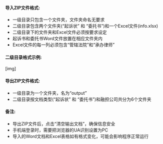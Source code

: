 #### 导入ZIP文件格式:
- 一级目录只包含一个文件夹，文件夹命名无要求
- 二级目录包含两个文件夹(“起诉状” 和 “委托书”)和一个Excel文件(info.xlsx)
- 二级目录下的文件夹和Excel文件必须按要求设定
- 起诉书和委托书Word文件放置在相应文件夹内
- Excel文件的每一列必须包含“管辖法院”和“承办律师”

#### 二级目录格式示例:
[img]

#### 导出ZIP文件格式:
- 一级目录为一个文件夹，名为“output”
- 二级目录按文档类型(“起诉状” 和 “委托书”)和融担公司共分为6个文件夹

#### 备注:
- 导出ZIP文件后，点击“清空输出文档”，确保信息安全
- 手机端登录时，需要把浏览器的UA识别设置为PC
- 导入的Word文档和Excel表格如有格式变化，可能会影响程序正常运行